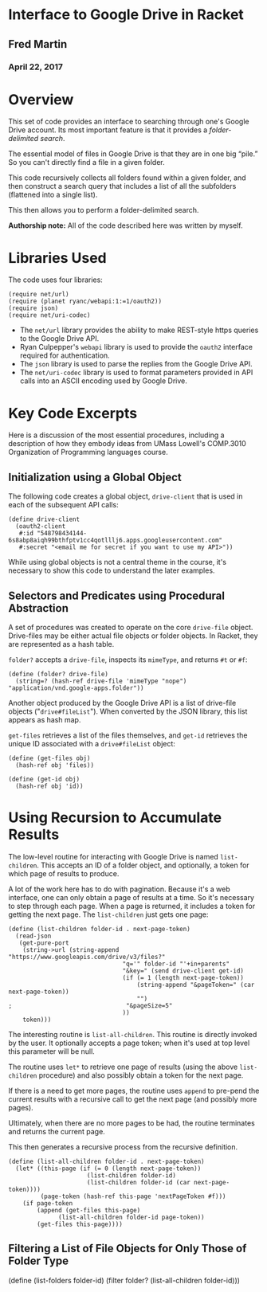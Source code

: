 # Interface to Google Drive in Racket

## Fred Martin
### April 22, 2017

# Overview
This set of code provides an interface to searching through one's Google Drive account. 
Its most important feature is that it provides a *folder-delimited search*.

The essential model of files in Google Drive is that they are in one big “pile.” So you can't directly find a file in a
given folder.

This code recursively collects all folders found within a given folder, and then 
construct a search query that includes a list of all the subfolders (flattened into a single list).

This then allows you to perform a folder-delimited search.

**Authorship note:** All of the code described here was written by myself.

# Libraries Used
The code uses four libraries:

```
(require net/url)
(require (planet ryanc/webapi:1:=1/oauth2))
(require json)
(require net/uri-codec)
```

* The ```net/url``` library provides the ability to make REST-style https queries to the Google Drive API.
* Ryan Culpepper's ```webapi``` library is used to provide the ```oauth2``` interface required for authentication.
* The ```json``` library is used to parse the replies from the Google Drive API.
* The ```net/uri-codec``` library is used to format parameters provided in API calls into an ASCII encoding used by Google Drive.

# Key Code Excerpts

Here is a discussion of the most essential procedures, including a description of how they embody ideas from 
UMass Lowell's COMP.3010 Organization of Programming languages course.

## Initialization using a Global Object

The following code creates a global object, ```drive-client``` that is used in each of the subsequent API calls:

```
(define drive-client
  (oauth2-client
   #:id "548798434144-6s8abp8aiqh99bthfptv1cc4qotlllj6.apps.googleusercontent.com"
   #:secret "<email me for secret if you want to use my API>"))
 ```
 
 While using global objects is not a central theme in the course, it's necessary to show this code to understand
 the later examples.
 
## Selectors and Predicates using Procedural Abstraction

A set of procedures was created to operate on the core ```drive-file``` object. Drive-files may be either
actual file objects or folder objects. In Racket, they are represented as a hash table.

```folder?``` accepts a ```drive-file```, inspects its ```mimeType```, and returns ```#t``` or ```#f```:

```
(define (folder? drive-file)
  (string=? (hash-ref drive-file 'mimeType "nope") "application/vnd.google-apps.folder"))
```

Another object produced by the Google Drive API is a list of drive-file objects ("```drive#fileList```"). 
When converted by the JSON library,
this list appears as hash map. 

```get-files``` retrieves a list of the files themselves, and ```get-id``` retrieves the unique ID
associated with a ```drive#fileList``` object:

```
(define (get-files obj)
  (hash-ref obj 'files))

(define (get-id obj)
  (hash-ref obj 'id))
```

# Using Recursion to Accumulate Results

The low-level routine for interacting with Google Drive is named ```list-children```. This accepts an ID of a 
folder object, and optionally, a token for which page of results to produce.

A lot of the work here has to do with pagination. Because it's a web interface, one can only obtain a page of
results at a time. So it's necessary to step through each page. When a page is returned, it includes a token
for getting the next page. The ```list-children``` just gets one page:

```
(define (list-children folder-id . next-page-token)
  (read-json
   (get-pure-port
    (string->url (string-append "https://www.googleapis.com/drive/v3/files?"
                                "q='" folder-id "'+in+parents"
                                "&key=" (send drive-client get-id)
                                (if (= 1 (length next-page-token))
                                    (string-append "&pageToken=" (car next-page-token))
                                    "")
;                                "&pageSize=5"
                                ))
    token)))
```
The interesting routine is ```list-all-children```. This routine is directly invoked by the user.
It optionally accepts a page token; when it's used at top level this parameter will be null.

The routine uses ```let*``` to retrieve one page of results (using the above ```list-children``` procedure)
and also possibly obtain a token for the next page.

If there is a need to get more pages, the routine uses ```append``` to pre-pend the current results with 
a recursive call to get the next page (and possibly more pages).

Ultimately, when there are no more pages to be had, the routine terminates and returns the current page. 

This then generates a recursive process from the recursive definition.

```
(define (list-all-children folder-id . next-page-token)
  (let* ((this-page (if (= 0 (length next-page-token))
                      (list-children folder-id)
                      (list-children folder-id (car next-page-token))))
         (page-token (hash-ref this-page 'nextPageToken #f)))
    (if page-token
        (append (get-files this-page)
              (list-all-children folder-id page-token))
        (get-files this-page))))
```

## Filtering a List of File Objects for Only Those of Folder Type

(define (list-folders folder-id)
  (filter folder? (list-all-children folder-id)))

